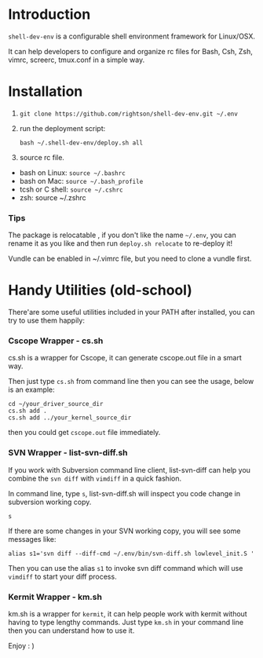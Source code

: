 Introduction
===================

`shell-dev-env` is a configurable shell environment framework for Linux/OSX.

It can help developers to configure and organize rc files for Bash, Csh, Zsh, vimrc, screerc, tmux.conf in a simple way.


Installation
===================

1. `git clone https://github.com/rightson/shell-dev-env.git ~/.env`

2.  run the deployment script:

	`bash ~/.shell-dev-env/deploy.sh all`
	
3. source rc file. 

  - bash on Linux: `source ~/.bashrc` 
  - bash on Mac:   `source ~/.bash_profile`
  - tcsh or C shell: `source ~/.cshrc` 
  - zsh: source ~/.zshrc
	

### Tips

The package is relocatable , if you don't like the name `~/.env`, 
you can rename it as you like and then run `deploy.sh relocate` to re-deploy it!

Vundle can be enabled in ~/.vimrc file, but you need to clone a vundle first.


Handy Utilities (old-school)
===================

There'are some useful utilities included in your PATH after installed, you can try to use them happily:

### Cscope Wrapper - cs.sh

cs.sh is a wrapper for Cscope, it can generate cscope.out file in a smart way.

Then just type `cs.sh` from command line then you can see the usage, below is an example:

	cd ~/your_driver_source_dir
	cs.sh add .
	cs.sh add ../your_kernel_source_dir
	
then you could get `cscope.out` file immediately.


### SVN Wrapper - list-svn-diff.sh

If you work with Subversion command line client, list-svn-diff can help you combine the `svn diff` with `vimdiff` in a quick fashion.

In command line, type `s`, list-svn-diff.sh will inspect you code change in subversion working copy. 

    s

If there are some changes in your SVN working copy, you will see some messages like:

    alias s1='svn diff --diff-cmd ~/.env/bin/svn-diff.sh lowlevel_init.S '

Then you can use the alias `s1` to invoke svn diff command which will use `vimdiff` to start your diff process.

### Kermit Wrapper - km.sh

km.sh is a wrapper for `kermit`, it can help people work with kermit without having to type lengthy commands. Just type `km.sh` in your command line then you can understand how to use it.

Enjoy : )

